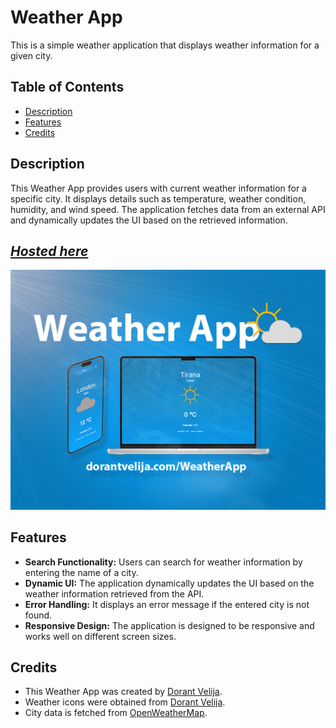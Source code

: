 # Weather App

This is a simple weather application that displays weather information for a given city.

## Table of Contents
- [Description](#description)
- [Features](#features)
- [Credits](#credits)

## Description

This Weather App provides users with current weather information for a specific city. It displays details such as temperature, weather condition, humidity, and wind speed. The application fetches data from an external API and dynamically updates the UI based on the retrieved information.

## ***[Hosted here](https://dorantvelija.com/WeatherApp)***


![Screenshot](https://github.com/DorantVelija/weatherapp/blob/main/weatherApp.png)


## Features

- **Search Functionality:** Users can search for weather information by entering the name of a city.
- **Dynamic UI:** The application dynamically updates the UI based on the weather information retrieved from the API.
- **Error Handling:** It displays an error message if the entered city is not found.
- **Responsive Design:** The application is designed to be responsive and works well on different screen sizes.


## Credits

- This Weather App was created by [Dorant Velija](https/github.com/DorantVelija).
- Weather icons were obtained from [Dorant Velija](https://www.figma.com/file/aS20fWvUbRfLLiyQrgVBca/WeatherApp?type=design&node-id=0%3A1&mode=design&t=o8FaxppugbOFYWFH-1).
- City data is fetched from [OpenWeatherMap](https://openweathermap.org).




